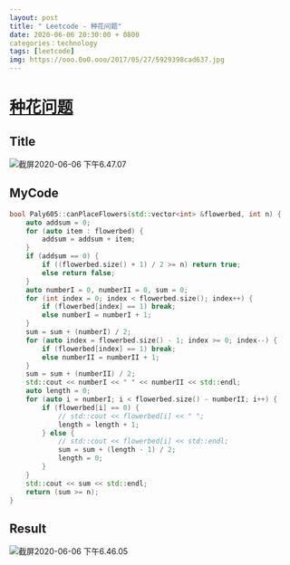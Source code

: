 ```yaml
---
layout: post
title: " Leetcode - 种花问题"
date: 2020-06-06 20:30:00 + 0800
categories：technology
tags: [leetcode]
img: https://ooo.0o0.ooo/2017/05/27/5929398cad637.jpg
---
```

# [种花问题](https://leetcode-cn.com/problems/can-place-flowers/)

## Title

![截屏2020-06-06 下午6.47.07](https://tva1.sinaimg.cn/large/007S8ZIlly1gfirfw0yzdj30ys0fmact.jpg)

## MyCode

```c++
bool Paly605::canPlaceFlowers(std::vector<int> &flowerbed, int n) {
    auto addsum = 0;
    for (auto item : flowerbed) {
        addsum = addsum + item;
    }
    if (addsum == 0) {
        if ((flowerbed.size() + 1) / 2 >= n) return true;
        else return false;
    }
    auto numberI = 0, numberII = 0, sum = 0;
    for (int index = 0; index < flowerbed.size(); index++) {
        if (flowerbed[index] == 1) break;
        else numberI = numberI + 1;
    }
    sum = sum + (numberI) / 2;
    for (auto index = flowerbed.size() - 1; index >= 0; index--) {
        if (flowerbed[index] == 1) break;
        else numberII = numberII + 1;
    }
    sum = sum + (numberII) / 2;
    std::cout << numberI << " " << numberII << std::endl;
    auto length = 0;
    for (auto i = numberI; i < flowerbed.size() - numberII; i++) {
        if (flowerbed[i] == 0) {
            // std::cout << flowerbed[i] << " ";
            length = length + 1;
        } else {
            // std::cout << flowerbed[i] << std::endl;
            sum = sum + (length - 1) / 2;
            length = 0;
        }
    }
    std::cout << sum << std::endl;
    return (sum >= n);
}
```

## Result

![截屏2020-06-06 下午6.46.05](https://tva1.sinaimg.cn/large/007S8ZIlly1gfirexal4aj30x60csgmh.jpg)


